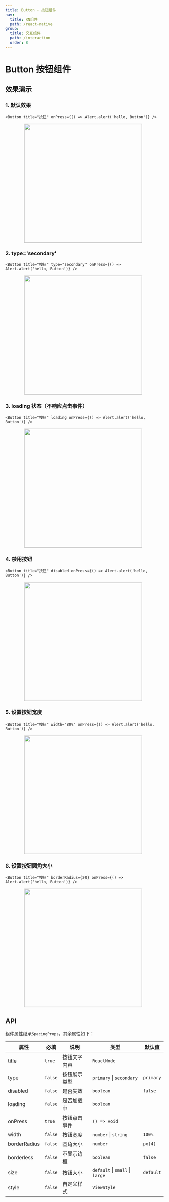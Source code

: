 ```yaml
---
title: Button - 按钮组件
nav:
  title: RN组件
  path: /react-native
group:
  title: 交互组件
  path: /interaction
  order: 8
---
```


# Button 按钮组件

## 效果演示

### 1. 默认效果

```tsx | pure
<Button title="按钮" onPress={() => Alert.alert('hello, Button')} />
```

<center>
  <figure>
    <img
      alt=""
      src="https://td-dev-public.oss-cn-hangzhou.aliyuncs.com/maoyes-app/1643094661379223377.gif"
      style="width: 375px; margin-right: 10px; border: 1px solid #ddd;"
    />
  </figure>
</center>

### 2. type='secondary'

```tsx | pure
<Button title="按钮" type="secondary" onPress={() => Alert.alert('hello, Button')} />
```

<center>
  <figure>
    <img
      alt=""
      src="https://td-dev-public.oss-cn-hangzhou.aliyuncs.com/maoyes-app/1643094817445413324.gif"
      style="width: 375px; margin-right: 10px; border: 1px solid #ddd;"
    />
  </figure>
</center>

### 3. loading 状态（不响应点击事件）

```tsx | pure
<Button title="按钮" loading onPress={() => Alert.alert('hello, Button')} />
```

<center>
  <figure>
    <img
      alt=""
      src="https://td-dev-public.oss-cn-hangzhou.aliyuncs.com/maoyes-app/1643094995808075383.gif"
      style="width: 375px; margin-right: 10px; border: 1px solid #ddd;"
    />
  </figure>
</center>

### 4. 禁用按钮

```tsx | pure
<Button title="按钮" disabled onPress={() => Alert.alert('hello, Button')} />
```

<center>
  <figure>
    <img
      alt=""
      src="https://td-dev-public.oss-cn-hangzhou.aliyuncs.com/maoyes-app/1643095088204101287.gif"
      style="width: 375px; margin-right: 10px; border: 1px solid #ddd;"
    />
  </figure>
</center>

### 5. 设置按钮宽度

```tsx | pure
<Button title="按钮" width="80%" onPress={() => Alert.alert('hello, Button')} />
```

<center>
  <figure>
    <img
      alt=""
      src="https://td-dev-public.oss-cn-hangzhou.aliyuncs.com/maoyes-app/1643095170934109065.gif"
      style="width: 375px; margin-right: 10px; border: 1px solid #ddd;"
    />
  </figure>
</center>

### 6. 设置按钮圆角大小

```tsx | pure
<Button title="按钮" borderRadius={20} onPress={() => Alert.alert('hello, Button')} />
```

<center>
  <figure>
    <img
      alt=""
      src="https://td-dev-public.oss-cn-hangzhou.aliyuncs.com/maoyes-app/1643095234774951875.gif"
      style="width: 375px; margin-right: 10px; border: 1px solid #ddd;"
    />
  </figure>
</center>

## API

组件属性继承`SpacingProps`，其余属性如下：

| 属性         | 必填    | 说明         | 类型                            | 默认值    |
| ------------ | ------- | ------------ | ------------------------------- | --------- |
| title        | `true`  | 按钮文字内容 | `ReactNode`                     |           |
| type         | `false` | 按钮展示类型 | `primary` \| `secondary`        | `primary` |
| disabled     | `false` | 是否失效     | `boolean`                       | `false`   |
| loading      | `false` | 是否加载中   | `boolean`                       |           |
| onPress      | `true`  | 按钮点击事件 | `() => void`                    |           |
| width        | `false` | 按钮宽度     | `number` \| `string`            | `100%`    |
| borderRadius | `false` | 圆角大小     | `number`                        | `px(4)`   |
| borderless   | `false` | 不显示边框   | `boolean`                       | `false`   |
| size         | `false` | 按钮大小     | `default` \| `small` \| `large` | `default` |
| style        | `false` | 自定义样式   | `ViewStyle`                     |           |

